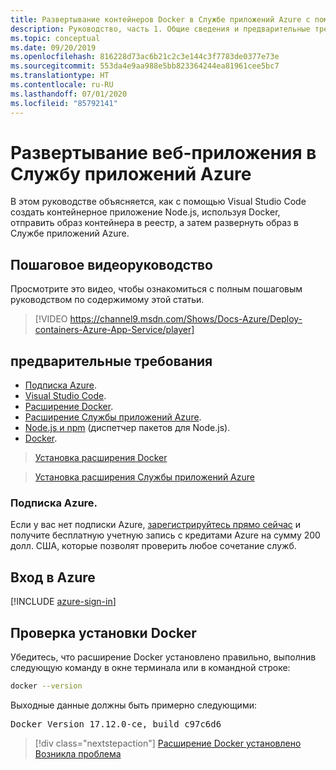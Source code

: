 ```yaml
---
title: Развертывание контейнеров Docker в Службе приложений Azure с помощью Visual Studio Code
description: Руководство, часть 1. Общие сведения и предварительные требования.
ms.topic: conceptual
ms.date: 09/20/2019
ms.openlocfilehash: 816228d73ac6b21c2c3e144c3f7783de0377e73e
ms.sourcegitcommit: 553da4e9aa988e5bb823364244ea81961cee5bc7
ms.translationtype: HT
ms.contentlocale: ru-RU
ms.lasthandoff: 07/01/2020
ms.locfileid: "85792141"
---
```

# <a name="deploy-containers-to-azure-app-service"></a>Развертывание веб-приложения в Службу приложений Azure

В этом руководстве объясняется, как с помощью Visual Studio Code создать контейнерное приложение Node.js, используя Docker, отправить образ контейнера в реестр, а затем развернуть образ в Службе приложений Azure.

## <a name="walkthrough-video"></a>Пошаговое видеоруководство

Просмотрите это видео, чтобы ознакомиться с полным пошаговым руководством по содержимому этой статьи.

> [!VIDEO https://channel9.msdn.com/Shows/Docs-Azure/Deploy-containers-Azure-App-Service/player]

## <a name="prerequisites"></a>предварительные требования

- [Подписка Azure](#azure-subscription).
- [Visual Studio Code](https://code.visualstudio.com/).
- [Расширение Docker](https://marketplace.visualstudio.com/items?itemName=ms-azuretools.vscode-docker).
- [Расширение Службы приложений Azure](https://marketplace.visualstudio.com/items?itemName=ms-azuretools.vscode-azureappservice).
- [Node.js и npm](https://nodejs.org/en/download) (диспетчер пакетов для Node.js).
- [Docker](https://www.docker.com/community-edition).

> <a class="tutorial-install-extension-btn" href="https://marketplace.visualstudio.com/items?itemName=ms-azuretools.vscode-docker">Установка расширения Docker</a>

> <a class="tutorial-install-extension-btn" href="https://marketplace.visualstudio.com/items?itemName=ms-azuretools.vscode-azureappservice">Установка расширения Службы приложений Azure</a>

### <a name="azure-subscription"></a>Подписка Azure.

Если у вас нет подписки Azure, [зарегистрируйтесь прямо сейчас](https://azure.microsoft.com/free/?utm_source=campaign&utm_campaign=vscode-tutorial-docker-extension&mktingSource=vscode-tutorial-docker-extension) и получите бесплатную учетную запись с кредитами Azure на сумму 200 долл. США, которые позволят проверить любое сочетание служб.

## <a name="sign-in-to-azure"></a>Вход в Azure

[!INCLUDE [azure-sign-in](includes/azure-sign-in.md)]

## <a name="verify-docker-install"></a>Проверка установки Docker

Убедитесь, что расширение Docker установлено правильно, выполнив следующую команду в окне терминала или в командной строке:

```bash
docker --version
```

Выходные данные должны быть примерно следующими:

<pre>
Docker Version 17.12.0-ce, build c97c6d6
</pre>

> [!div class="nextstepaction"]
> [Расширение Docker установлено](tutorial-vscode-docker-node-02.md) [Возникла проблема](https://www.research.net/r/PWZWZ52?tutorial=docker-extension&step=getting-started)
